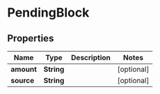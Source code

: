 

# PendingBlock

## Properties

Name | Type | Description | Notes
------------ | ------------- | ------------- | -------------
**amount** | **String** |  |  [optional]
**source** | **String** |  |  [optional]



